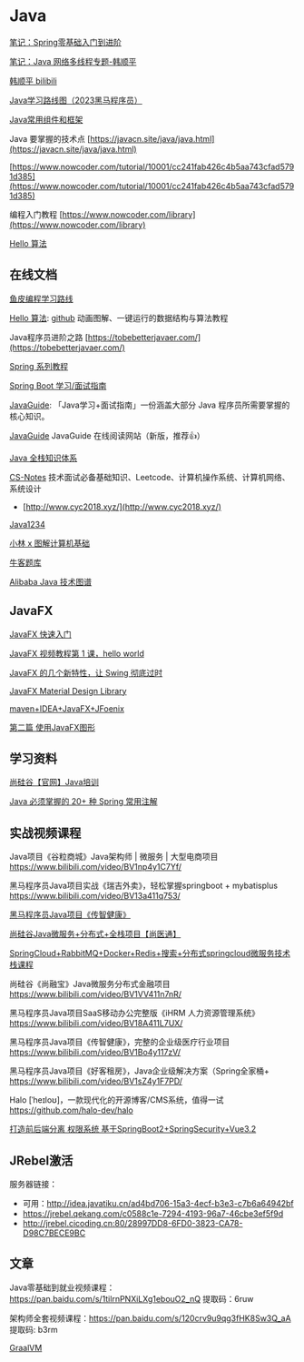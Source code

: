 # Java

[笔记：Spring零基础入门到进阶](../spring/index.md)

[笔记：Java 网络多线程专题-韩顺平](../blog/java/java-net/index.md)

[韩顺平 bilibili](https://space.bilibili.com/651245581)

[Java学习路线图（2023黑马程序员）](../blog/java/java-learn-road.md)

[Java常用组件和框架](../blog/java/java-awesome.md)

Java 要掌握的技术点 [https://javacn.site/java/java.html](https://javacn.site/java/java.html)

[https://www.nowcoder.com/tutorial/10001/cc241fab426c4b5aa743cfad5791d385](https://www.nowcoder.com/tutorial/10001/cc241fab426c4b5aa743cfad5791d385)

编程入门教程 [https://www.nowcoder.com/library](https://www.nowcoder.com/library)


[Hello 算法](https://www.hello-algo.com/chapter_hello_algo/)

## 在线文档

[鱼皮编程学习路线](https://luxian.yupi.icu/)

[Hello 算法](https://www.hello-algo.com/): [github](https://github.com/krahets/hello-algo) 动画图解、一键运行的数据结构与算法教程

Java程序员进阶之路 [https://tobebetterjavaer.com/](https://tobebetterjavaer.com/)

[Spring 系列教程](https://github.com/wuyouzhuguli/SpringAll)

[Spring Boot 学习/面试指南](https://snailclimb.gitee.io/springboot-guide/)

[JavaGuide](https://snailclimb.gitee.io/javaguide/#/): 「Java学习+面试指南」一份涵盖大部分 Java 程序员所需要掌握的核心知识。

[JavaGuide](https://javaguide.cn/) JavaGuide 在线阅读网站（新版，推荐👍）

[Java 全栈知识体系](https://pdai.tech/)

[CS-Notes](https://github.com/CyC2018/CS-Notes) 技术面试必备基础知识、Leetcode、计算机操作系统、计算机网络、系统设计
 - [http://www.cyc2018.xyz/](http://www.cyc2018.xyz/)

[Java1234](http://www.java1234.vip/)

[小林 x 图解计算机基础](https://www.xiaolincoding.com/)

[牛客题库](https://www.nowcoder.com/exam/intelligent)

[Alibaba Java 技术图谱](https://developer.aliyun.com/graph/java)


## JavaFX

[JavaFX 快速入门](https://www.yiibai.com/javafx/javafx-tutorial-for-beginners.html)

[JavaFX 视频教程第 1 课，hello world](https://www.bilibili.com/video/av32110153)

[JavaFX 的几个新特性，让 Swing 彻底过时](https://zhuanlan.zhihu.com/p/28540820)

[JavaFX Material Design Library](https://github.com/sshahine/JFoenix)

[maven+IDEA+JavaFX+JFoenix](https://www.jianshu.com/p/a01a0e027f09)

[第二篇 使用JavaFX图形](http://www.javafxchina.net/blog/docs/graphics/)

## 学习资料

[尚硅谷【官网】Java培训](http://www.atguigu.com/)

[Java 必须掌握的 20+ 种 Spring 常用注解](https://mp.weixin.qq.com/s/b8bKuoaJAgGdFx9nTaFpgg)


## 实战视频课程

Java项目《谷粒商城》Java架构师 | 微服务 | 大型电商项目
https://www.bilibili.com/video/BV1np4y1C7Yf/


黑马程序员Java项目实战《瑞吉外卖》，轻松掌握springboot + mybatisplus
https://www.bilibili.com/video/BV13a411q753/


[黑马程序员Java项目《传智健康》](https://www.bilibili.com/video/BV1Bo4y117zV)

[尚硅谷Java微服务+分布式+全栈项目【尚医通】](https://www.bilibili.com/video/BV1V5411K7rT)

[SpringCloud+RabbitMQ+Docker+Redis+搜索+分布式springcloud微服务技术栈课程](https://www.bilibili.com/video/BV1LQ4y127n4/)

尚硅谷《尚融宝》Java微服务分布式金融项目
https://www.bilibili.com/video/BV1VV411n7nR/


黑马程序员Java项目SaaS移动办公完整版《iHRM 人力资源管理系统》
https://www.bilibili.com/video/BV18A411L7UX/


黑马程序员Java项目《传智健康》，完整的企业级医疗行业项目
https://www.bilibili.com/video/BV1Bo4y117zV/

黑马程序员Java项目《好客租房》，Java企业级解决方案（Spring全家桶+
https://www.bilibili.com/video/BV1sZ4y1F7PD/


Halo [ˈheɪloʊ]，一款现代化的开源博客/CMS系统，值得一试
https://github.com/halo-dev/halo


[打造前后端分离 权限系统 基于SpringBoot2+SpringSecurity+Vue3.2](https://www.bilibili.com/video/BV1GU4y1r7UV/)

## JRebel激活

服务器链接：
- 可用：http://idea.javatiku.cn/ad4bd706-15a3-4ecf-b3e3-c7b6a64942bf
- https://jrebel.qekang.com/c0588c1e-7294-4193-96a7-46cbe3ef5f9d
- http://jrebel.cicoding.cn:80/28997DD8-6FD0-3823-CA78-D98C7BECE9BC

## 文章

Java零基础到就业视频课程：https://pan.baidu.com/s/1tilrnPNXiLXg1ebouO2_nQ 提取码：6ruw


架构师全套视频课程：https://pan.baidu.com/s/120crv9u9qg3fHK8Sw3Q_aA 提取码: b3rm

[GraalVM](https://www.graalvm.org/)
